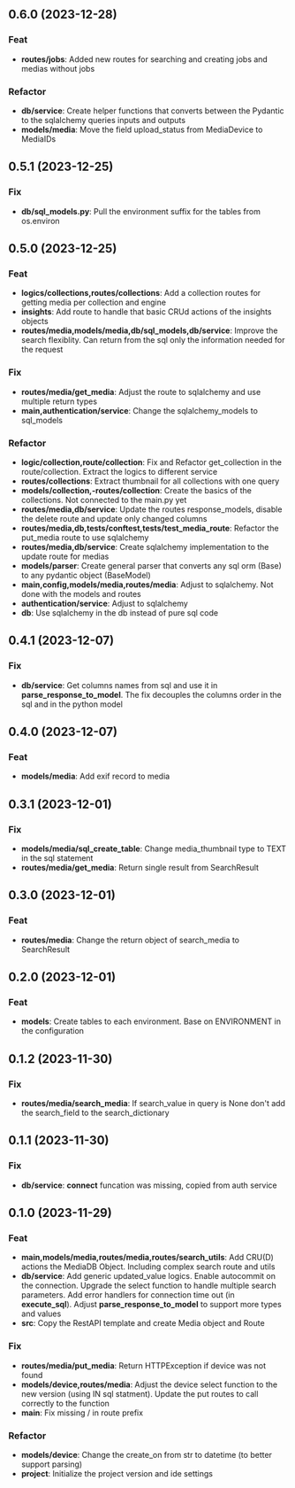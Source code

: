## 0.6.0 (2023-12-28)

### Feat

- **routes/jobs**: Added new routes for searching and creating jobs and medias without jobs

### Refactor

- **db/service**: Create helper functions that converts between the Pydantic to the sqlalchemy queries inputs and outputs
- **models/media**: Move the field upload_status from MediaDevice to MediaIDs

## 0.5.1 (2023-12-25)

### Fix

- **db/sql_models.py**: Pull the environment suffix for the tables from os.environ

## 0.5.0 (2023-12-25)

### Feat

- **logics/collections,routes/collections**: Add a collection routes for getting media per collection and engine
- **insights**: Add route to handle that basic CRUd actions of the insights objects
- **routes/media,models/media,db/sql_models,db/service**: Improve the search flexiblity. Can return from the sql only the information needed for the request

### Fix

- **routes/media/get_media**: Adjust the route to sqlalchemy and use multiple return types
- **main,authentication/service**: Change the sqlalchemy_models to sql_models

### Refactor

- **logic/collection,route/collection**: Fix and Refactor get_collection in the route/collection. Extract the logics to different service
- **routes/collections**: Extract thumbnail for all collections with one query
- **models/collection,-routes/collection**: Create the basics of the collections. Not connected to the main.py yet
- **routes/media,db/service**: Update the routes response_models, disable the delete route and update only changed columns
- **routes/media,db,tests/conftest,tests/test_media_route**: Refactor the put_media route to use sqlalchemy
- **routes/media,db/service**: Create sqlalchemy implementation to the update route for medias
- **models/parser**: Create general parser that converts any sql orm (Base) to any pydantic object (BaseModel)
- **main,config,models/media,routes/media**: Adjust to sqlalchemy. Not done with the models and routes
- **authentication/service**: Adjust to sqlalchemy
- **db**: Use sqlalchemy in the db instead of pure sql code

## 0.4.1 (2023-12-07)

### Fix

- **db/service**: Get columns names from sql and use it in __parse_response_to_model__. The fix decouples the columns order in the sql and in the python model

## 0.4.0 (2023-12-07)

### Feat

- **models/media**: Add exif record to media

## 0.3.1 (2023-12-01)

### Fix

- **models/media/sql_create_table**: Change media_thumbnail type to TEXT in the sql statement
- **routes/media/get_media**: Return single result from SearchResult

## 0.3.0 (2023-12-01)

### Feat

- **routes/media**: Change the return object of search_media to SearchResult

## 0.2.0 (2023-12-01)

### Feat

- **models**: Create tables to each environment. Base on ENVIRONMENT in the configuration

## 0.1.2 (2023-11-30)

### Fix

- **routes/media/search_media**: If search_value in query is None don't add the search_field to the search_dictionary

## 0.1.1 (2023-11-30)

### Fix

- **db/service**: __connect__ funcation was missing, copied from auth service

## 0.1.0 (2023-11-29)

### Feat

- **main,models/media,routes/media,routes/search_utils**: Add CRU(D) actions the MediaDB Object. Including complex search route and utils
- **db/service**: Add generic updated_value logics. Enable autocommit on the connection. Upgrade the select function to handle multiple search parameters. Add error handlers for connection time out (in __execute_sql__). Adjust __parse_response_to_model__ to support more types and values
- **src**: Copy the RestAPI template and create Media object and Route

### Fix

- **routes/media/put_media**: Return HTTPException if device was not found
- **models/device,routes/media**: Adjust the device select function to the new version (using IN sql statment). Update the put routes to call correctly to the function
- **main**: Fix missing / in route prefix

### Refactor

- **models/device**: Change the create_on from str to datetime (to better support parsing)
- **project**: Initialize the project version and ide settings
